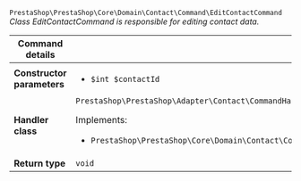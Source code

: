 `PrestaShop\PrestaShop\Core\Domain\Contact\Command\EditContactCommand`
_Class EditContactCommand is responsible for editing contact data._

| Command details            |    |
| -------------------------- | -- |
| **Constructor parameters** | <ul> <li>`$int $contactId`</li> </ul> |
| **Handler class**          | `PrestaShop\PrestaShop\Adapter\Contact\CommandHandler\EditContactHandler`  <p> Implements: </p> <ul>  <li>`PrestaShop\PrestaShop\Core\Domain\Contact\CommandHandler\EditContactHandlerInterface`</li>  |
| **Return type** |  `void`  |
